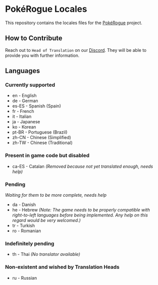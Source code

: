 # PokéRogue Locales

This repository contains the locales files for the [PokéRogue](https://github.com/pagefaultgames/pokerogue) project.

## How to Contribute

Reach out to `Head of Translation` on our [Discord](https://discord.gg/x6mnWhvc).
They will be able to provide you with further information.

## Languages

### Currently supported

- en - English
- de - German
- es-ES - Spanish (Spain)
- fr - French
- it - Italian
- ja - Japanese
- ko - Korean
- pt-BR - Portuguese (Brazil)
- zh-CN - Chinese (Simplified)
- zh-TW - Chinese (Traditional)

### Present in game code but disabled

- ca-ES - Catalan *(Removed because not yet translated enough, needs help)*

### Pending
*Waiting for them to be more complete, needs help*

- da - Danish
- he - Hebrew *(Note: The game needs to be properly compatible with right-to-left languages before being implemented. Any help on this regard would be very welcomed.)*
- tr - Turkish
- ro - Romanian

### Indefinitely pending

- th - Thai *(No translator available)*

### Non-existent and wished by Translation Heads

- ru - Russian
